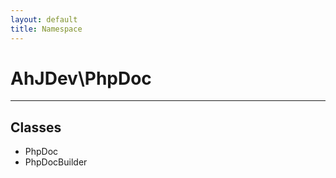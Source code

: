 ```yaml
---
layout: default
title: Namespace
---
```

<h1 style="font-weight: bold;">AhJDev\PhpDoc</h1>
<hr>
<div class="context">
    <h2>Classes</h2>
    <ul>
        <li>PhpDoc</li>
        <li>PhpDocBuilder</li>
    </ul>
</div>

